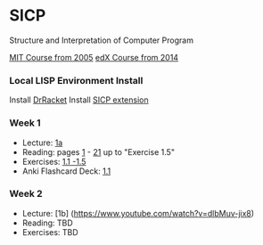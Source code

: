 # SICP
Structure and Interpretation of Computer Program

[MIT Course from 2005](https://ocw.mit.edu/courses/electrical-engineering-and-computer-science/6-001-structure-and-interpretation-of-computer-programs-spring-2005/)
[edX Course from 2014](https://edge.edx.org/courses/uc-berkeley/cs61as-1x/SICP/about)

### Local LISP Environment Install

Install [DrRacket](https://racket-lang.org/)
Install [SICP extension]((https://docs.racket-lang.org/sicp-manual/Installation.html))

### Week 1

* Lecture: [1a](youtube.com/watch?time_continue=1688&v=2Op3QLzMgSY)
* Reading: pages [1](https://mitpress.mit.edu/sites/default/files/sicp/full-text/book/book.html) - [21](https://mitpress.mit.edu/sites/default/files/sicp/full-text/book/book-Z-H-10.html#%_sec_1.1.6) up to "Exercise 1.5"
* Exercises: [1.1 -1.5](https://mitpress.mit.edu/sites/default/files/sicp/full-text/book/book-Z-H-4.html#%_toc_%_sec_1.1.6)
* Anki Flashcard Deck: [1.1](https://ankiweb.net/shared/info/1088398983)

### Week 2

* Lecture: [1b] (https://www.youtube.com/watch?v=dlbMuv-jix8)
* Reading: TBD
* Exercises: TBD
